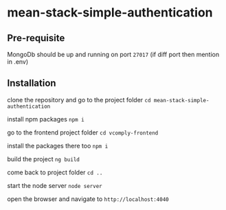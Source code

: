 # mean-stack-simple-authentication

## Pre-requisite
MongoDb should be up and running on port ```27017``` (if diff port then mention in .env)

## Installation
clone the repository and
go to the project folder
```cd mean-stack-simple-authentication```

install npm packages
```npm i```

go to the frontend project folder
```cd vcomply-frontend```

install the packages there too
```npm i```

build the project
```ng build```

come back to project folder
```cd ..```

start the node server
```node server```

open the browser and navigate to ```http://localhost:4040```
